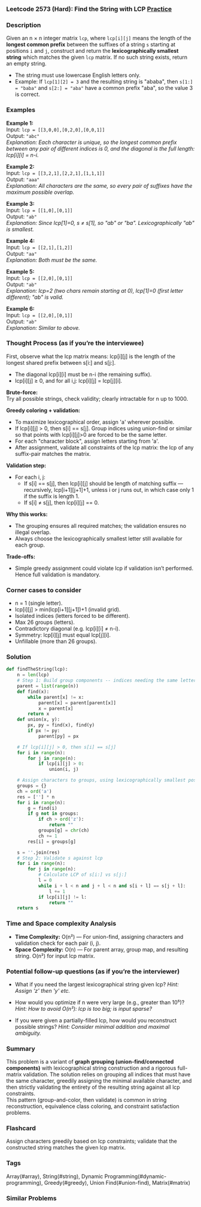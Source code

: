 ### Leetcode 2573 (Hard): Find the String with LCP [Practice](https://leetcode.com/problems/find-the-string-with-lcp)

### Description  
Given an n × n integer matrix `lcp`, where `lcp[i][j]` means the length of the **longest common prefix** between the suffixes of a string `s` starting at positions `i` and `j`, construct and return the **lexicographically smallest string** which matches the given `lcp` matrix. If no such string exists, return an empty string.

- The string must use lowercase English letters only.
- Example: If `lcp[1][2] = 3` and the resulting string is "ababa", then `s[1:] = "baba"` and `s[2:] = "aba"` have a common prefix "aba", so the value 3 is correct.

### Examples  

**Example 1:**  
Input: `lcp = [[3,0,0],[0,2,0],[0,0,1]]`  
Output: `"abc"`  
*Explanation: Each character is unique, so the longest common prefix between any pair of different indices is 0, and the diagonal is the full length: lcp[i][i] = n-i.*

**Example 2:**  
Input: `lcp = [[3,2,1],[2,2,1],[1,1,1]]`  
Output: `"aaa"`  
*Explanation: All characters are the same, so every pair of suffixes have the maximum possible overlap.*

**Example 3:**  
Input: `lcp = [[1,0],[0,1]]`  
Output: `"ab"`  
*Explanation: Since lcp[1]=0, s ≠ s[1], so "ab" or "ba". Lexicographically "ab" is smallest.*

**Example 4:**  
Input: `lcp = [[2,1],[1,2]]`  
Output: `"aa"`  
*Explanation: Both must be the same.*

**Example 5:**  
Input: `lcp = [[2,0],[0,1]]`  
Output: `"ab"`  
*Explanation: lcp=2 (two chars remain starting at 0), lcp[1]=0 (first letter different); "ab" is valid.*

**Example 6:**  
Input: `lcp = [[2,0],[0,1]]`  
Output: `"ab"`  
*Explanation: Similar to above.*

### Thought Process (as if you’re the interviewee)  
First, observe what the lcp matrix means: lcp[i][j] is the length of the longest shared prefix between s[i:] and s[j:].  
- The diagonal lcp[i][i] must be n-i (the remaining suffix).
- lcp[i][j] ≥ 0, and for all i,j: lcp[i][j] = lcp[j][i].

**Brute-force:**  
Try all possible strings, check validity; clearly intractable for n up to 1000.

**Greedy coloring + validation:**  
- To maximize lexicographical order, assign 'a' wherever possible.
- If lcp[i][j] > 0, then s[i] == s[j]. Group indices using union-find or similar so that points with lcp[i][j]>0 are forced to be the same letter.
- For each "character block", assign letters starting from 'a'.
- After assignment, validate all constraints of the lcp matrix: the lcp of any suffix-pair matches the matrix.

**Validation step:**  
- For each i, j:  
  - If s[i] == s[j], then lcp[i][j] should be length of matching suffix — recursively, lcp[i+1][j+1]+1, unless i or j runs out, in which case only 1 if the suffix is length 1.
  - If s[i] ≠ s[j], then lcp[i][j] == 0.

**Why this works:**  
- The grouping ensures all required matches; the validation ensures no illegal overlap.
- Always choose the lexicographically smallest letter still available for each group.

**Trade-offs:**  
- Simple greedy assignment could violate lcp if validation isn’t performed. Hence full validation is mandatory.

### Corner cases to consider  
- n = 1 (single letter).
- lcp[i][j] > min(lcp[i+1][j+1])+1 (invalid grid).
- Isolated indices (letters forced to be different).
- Max 26 groups (letters).
- Contradictory diagonal (e.g. lcp[i][i] ≠ n-i).
- Symmetry: lcp[i][j] must equal lcp[j][i].
- Unfillable (more than 26 groups).

### Solution

```python
def findTheString(lcp):
    n = len(lcp)
    # Step 1: Build group components -- indices needing the same letter
    parent = list(range(n))
    def find(x):
        while parent[x] != x:
            parent[x] = parent[parent[x]]
            x = parent[x]
        return x
    def union(x, y):
        px, py = find(x), find(y)
        if px != py:
            parent[py] = px

    # If lcp[i][j] > 0, then s[i] == s[j]
    for i in range(n):
        for j in range(n):
            if lcp[i][j] > 0:
                union(i, j)

    # Assign characters to groups, using lexicographically smallest possible letters
    groups = {}
    ch = ord('a')
    res = [''] * n
    for i in range(n):
        g = find(i)
        if g not in groups:
            if ch > ord('z'):
                return ""
            groups[g] = chr(ch)
            ch += 1
        res[i] = groups[g]

    s = ''.join(res)
    # Step 2: Validate s against lcp
    for i in range(n):
        for j in range(n):
            # Calculate LCP of s[i:] vs s[j:]
            l = 0
            while i + l < n and j + l < n and s[i + l] == s[j + l]:
                l += 1
            if lcp[i][j] != l:
                return ""
    return s
```

### Time and Space complexity Analysis  

- **Time Complexity:** O(n²) — For union-find, assigning characters and validation check for each pair (i, j).
- **Space Complexity:** O(n) — For parent array, group map, and resulting string. O(n²) for input lcp matrix.

### Potential follow-up questions (as if you’re the interviewer)  

- What if you need the largest lexicographical string given lcp?
  *Hint: Assign 'z' then 'y' etc.*

- How would you optimize if n were very large (e.g., greater than 10⁵)?
  *Hint: How to avoid O(n²): lcp is too big; is input sparse?*

- If you were given a partially-filled lcp, how would you reconstruct possible strings?
  *Hint: Consider minimal addition and maximal ambiguity.*

### Summary
This problem is a variant of **graph grouping (union-find/connected components)** with lexicographical string construction and a rigorous full-matrix validation. The solution relies on grouping all indices that must have the same character, greedily assigning the minimal available character, and then strictly validating the entirety of the resulting string against all lcp constraints.  
This pattern (group-and-color, then validate) is common in string reconstruction, equivalence class coloring, and constraint satisfaction problems.


### Flashcard
Assign characters greedily based on lcp constraints; validate that the constructed string matches the given lcp matrix.

### Tags
Array(#array), String(#string), Dynamic Programming(#dynamic-programming), Greedy(#greedy), Union Find(#union-find), Matrix(#matrix)

### Similar Problems
